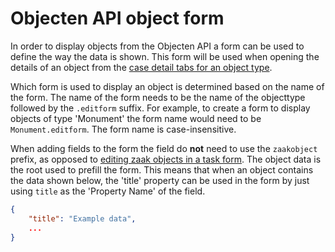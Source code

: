 # Objecten API object form

In order to display objects from the Objecten API a form can be used to define the way the data is shown. This form will be used when opening the details of an object from the [case detail tabs for an object type](../case/zgw/configure-tab-object-type.md).

Which form is used to display an object is determined based on the name of the form. The name of the form needs to be the name of the objecttype followed by the `.editform` suffix. For example, to create a form to display objects of type 'Monument' the form name would need to be `Monument.editform`. The form name is case-insensitive.

When adding fields to the form the field do **not** need to use the `zaakobject` prefix, as opposed to [editing zaak objects in a task form](broken-reference). The object data is the root used to prefill the form. This means that when an object contains the data shown below, the 'title' property can be used in the form by just using `title` as the 'Property Name' of the field.

```json
{
    "title": "Example data",
    ...
}
```
